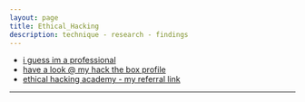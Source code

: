 ```yaml
---
layout: page
title: Ethical_Hacking
description: technique - research - findings
---
```


- [i guess im a professional](https://www.hackthebox.com/achievement/badge/712007/216)
- [have a look @ my hack the box profile](https://app.hackthebox.com/profile/712007)
- [ethical hacking academy - my referral link](https://referral.hackthebox.com/mzAX8lj) 
---
